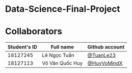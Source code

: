 # Data-Science-Final-Project

# Collaborators
| Student's ID | Full name | Github account|
| ----------- | ----------- | -------------|
| 18127245    | Lê Ngọc Tuấn| [@TuanLe23](https://github.com/Tuan-Lee-23)|
| 18127113   | Võ Văn Quốc Huy |[@HuyVoMindX](https://github.com/HuyVoMindX)|   
